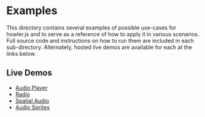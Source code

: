 # Examples

This directory contains several examples of possible use-cases for howler.js and to serve as a reference of how to apply it in various scenarios. Full source code and instructions on how to run them are included in each sub-directory. Alternately, hosted live demos are available for each at the links below.

## Live Demos

- [Audio Player](https://howlerjs.com/#player)
- [Radio](https://howlerjs.com/#radio)
- [Spatial Audio](https://howlerjs.com/#spatial)
- [Audio Sprites](https://howlerjs.com/#sprite)
